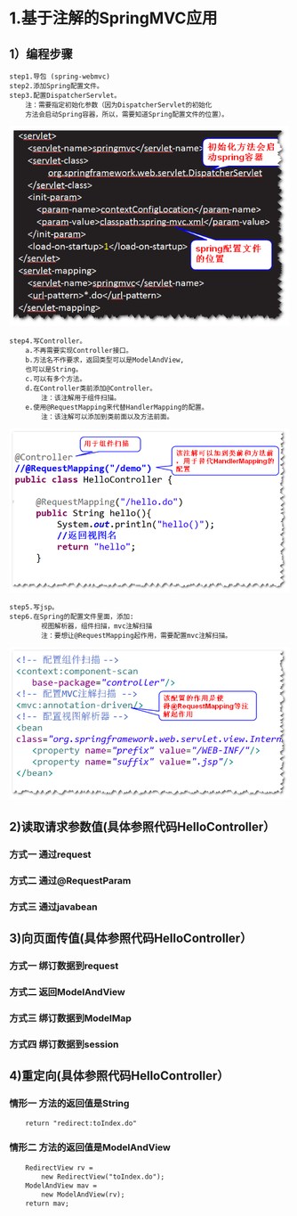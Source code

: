 # 1.基于注解的SpringMVC应用
## 1）编程步骤
	step1.导包 (spring-webmvc)
	step2.添加Spring配置文件。
	step3.配置DispatcherServlet。
		注：需要指定初始化参数（因为DispatcherServlet的初始化
		方法会启动Spring容器，所以，需要知道Spring配置文件的位置）。
![](s1.png)

	step4.写Controller。
		a.不再需要实现Controller接口。
		b.方法名不作要求，返回类型可以是ModelAndView,
		也可以是String。
		c.可以有多个方法。		
		d.在Controller类前添加@Controller。
			注：该注解用于组件扫描。
		e.使用@RequestMapping来代替HandlerMapping的配置。
			注：该注解可以添加到类前面以及方法前面。
![](s2.png)

	step5.写jsp。
	step6.在Spring的配置文件里面，添加:
			视图解析器，组件扫描，mvc注解扫描
			注：要想让@RequestMapping起作用，需要配置mvc注解扫描。
![](s3.png)	

## 2)读取请求参数值(具体参照代码HelloController）
### 方式一  通过request
### 方式二  通过@RequestParam
### 方式三  通过javabean

## 3)向页面传值(具体参照代码HelloController）
### 方式一 绑订数据到request
### 方式二 返回ModelAndView
### 方式三 绑订数据到ModelMap
### 方式四 绑订数据到session

## 4)重定向(具体参照代码HelloController）
### 情形一  方法的返回值是String
		return "redirect:toIndex.do"
### 情形二  方法的返回值是ModelAndView
		RedirectView rv = 
			new RedirectView("toIndex.do");
		ModelAndView mav = 
			new ModelAndView(rv);
		return mav;


		
		